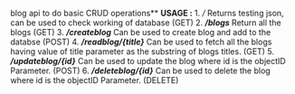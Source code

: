  blog api to do basic CRUD operations** **USAGE :**   1. */*  Returns testing json, can be used to check working of database (GET)  2. ***/blogs*** Return all the blogs (GET)  3.  ***/createblog*** Can be used to create blog and add to the databse (POST)  4. ***/readblog/{title}*** Can be used to fetch all the blogs having value of title parameter as the substring of blogs titles. (GET)  5. ***/updateblog/{id}*** Can be used to update the blog where id is the objectID Parameter. (POST)  6. ***/deleteblog/{id}*** Can be used to delete the blog where  id is the objectID Parameter. (DELETE)
